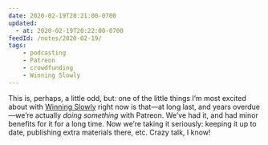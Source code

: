 ```yaml
---
date: 2020-02-19T20:21:00-0700
updated:
  - at: 2020-02-19T20:22:00-0700
feedId: /notes/2020-02-19/
tags:
    - podcasting
    - Patreon
    - crowdfunding
    - Winning Slowly
---
```


This is, perhaps, a little odd, but: one of the little things I’m most excited about with [Winning Slowly](https://winningslowly.org) right now is that—at long last, and years overdue—we’re actually *doing something* with Patreon. We’ve had it, and had minor benefits for it for a long time. Now we’re taking it seriously: keeping it up to date, publishing extra materials there, etc. Crazy talk, I know!